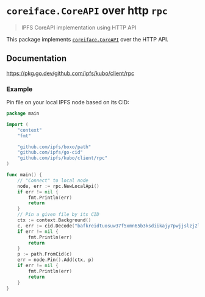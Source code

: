 # `coreiface.CoreAPI` over http `rpc`

> IPFS CoreAPI implementation using HTTP API

This package implements [`coreiface.CoreAPI`](https://pkg.go.dev/github.com/ipfs/kubo/core/coreiface#CoreAPI) over the HTTP API.

## Documentation

https://pkg.go.dev/github.com/ipfs/kubo/client/rpc

### Example

Pin file on your local IPFS node based on its CID:

```go
package main

import (
	"context"
	"fmt"

	"github.com/ipfs/boxo/path"
	"github.com/ipfs/go-cid"
	"github.com/ipfs/kubo/client/rpc"
)

func main() {
	// "Connect" to local node
	node, err := rpc.NewLocalApi()
	if err != nil {
		fmt.Println(err)
		return
	}
	// Pin a given file by its CID
	ctx := context.Background()
	c, err := cid.Decode("bafkreidtuosuw37f5xmn65b3ksdiikajy7pwjjslzj2lxxz2vc4wdy3zku")
	if err != nil {
		fmt.Println(err)
		return
	}
	p := path.FromCid(c)
	err = node.Pin().Add(ctx, p)
	if err != nil {
		fmt.Println(err)
		return
	}
}
```
